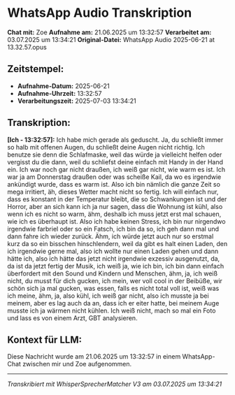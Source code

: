 # WhatsApp Audio Transkription

**Chat mit:** Zoe
**Aufnahme am:** 21.06.2025 um 13:32:57
**Verarbeitet am:** 03.07.2025 um 13:34:21
**Original-Datei:** WhatsApp Audio 2025-06-21 at 13.32.57.opus

## Zeitstempel:
- **Aufnahme-Datum:** 2025-06-21
- **Aufnahme-Uhrzeit:** 13:32:57
- **Verarbeitungszeit:** 2025-07-03 13:34:21

## Transkription:

**[Ich - 13:32:57]:** Ich habe mich gerade als geduscht.
Ja, du schließt immer so halb mit offenen Augen, du schließt deine Augen nicht richtig.
Ich benutze sie denn die Schlafmaske, weil das würde ja vielleicht helfen oder vergisst
du die dann, weil du schliefst deine einfach mit Handy in der Hand ein.
Ich war noch gar nicht draußen, ich weiß gar nicht, wie warm es ist.
Ich war ja am Donnerstag draußen oder was scheiße Kail, da wo es irgendwie ankündigt
wurde, dass es warm ist.
Also ich bin nämlich die ganze Zeit so mega irritiert, äh, dieses Wetter macht nicht
so fertig.
Ich will einfach nur, dass es konstant in der Temperatur bleibt, die so Schwankungen
ist und der Horror, aber an sich kann ich ja nur sagen, dass die Wohnung ist kühl,
also wenn ich es nicht so warm, ähm, deshalb ich muss jetzt erst mal schauen, wie
ich es überhaupt ist.
Also ich habe keinen Stress, ich bin nur nirgendwo irgendwie farbriel oder so ein
Fatsch, ich bin da so, ich geh dann mal und dann fahre ich wieder zurück.
Ähm, ich würde jetzt auch nur so erstmal kurz da so ein bisschen hinschlendern, weil da
gibt es halt einen Laden, den ich irgendwie gerne mal, also ich wollte nur einen Laden
gehen und dann hätte ich, also ich hätte das jetzt nicht irgendwie exzessiv ausgenutzt,
da, da ist da jetzt fertig der Musik, ich weiß ja, wie ich bin, ich bin dann einfach
überfordert mit den Sound und Kindern und Menschen, ähm, ja, ich weiß nicht, du musst
für dich gucken, ich mein, wer voll cool in der Beibüße, wir schön sich ja mal gucken,
was essen, falls es nicht total voll ist, weiß was ich meine, ähm, ja, also kühl, ich
weiß gar nicht, also ich musste ja bei meinem, aber es lag auch da an, dass ich er eiter
hatte, bei meinem Auge musste ich ja wärmen nicht kühlen.
Ich weiß nicht, mach so mal ein Foto und lass es von einem Arzt, GBT analysieren.

## Kontext für LLM:
Diese Nachricht wurde am 21.06.2025 um 13:32:57 in einem WhatsApp-Chat zwischen mir und Zoe aufgenommen.

---
*Transkribiert mit WhisperSprecherMatcher V3 am 03.07.2025 um 13:34:21*
